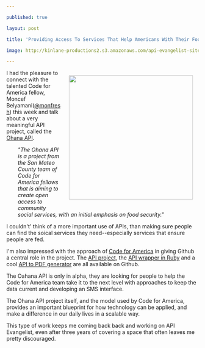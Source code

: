 ---
published: true
layout: post
title: 'Providing Access To Services That Help Americans With Their Food Security Using APIs'
image: http://kinlane-productions2.s3.amazonaws.com/api-evangelist-site/blog/the-ohana-api.png
---

<p><img style="padding: 15px;" src="https://s3.amazonaws.com/kinlane-productions2/code-for-america/the-ohana-api.png" alt="" width="325" align="right" />
<p>I had the pleasure to connect with the talented Code for America fellow, Moncef Belyamani(<a href="https://twitter.com/monfresh">@monfresh</a>)&nbsp;this week and talk about a very meaningful API project, called the <a title="The Ohana API" href="http://ohanapi.org/">Ohana API</a>.
<p style="padding-left: 30px;"><em>"The Ohana API is a project from the San Mateo County team of Code for America fellows that is aiming to create open access to community social services, with an initial emphasis on food security."</em>
<p>I couldn't' think of a more important use of APIs, than making sure people can find the soical services they need--especially services that ensure people are fed.
<p>I'm also impressed with the approach of <a href="http://www.codeforamerica.org/&lrm;">Code for America</a> in giving Github a central role in the project. The <a href="https://github.com/codeforamerica/ohana-api/">API project</a>, the <a href="https://github.com/codeforamerica/ohanakapa-ruby/">API wrapper in Ruby</a> and a cool <a href="https://github.com/codeforamerica/ohana-pdf/">API to PDF generator</a> are all available on Github.
<p>The Oahana API is only in alpha, they are looking for people to help the Code for America team take it to the next level with approaches to keep the data current and developing an SMS interface.
<p>The Ohana API project itself, and the model used by Code for America, provides an important blueprint for how technology can be applied, and make a difference in our daily lives in a scalable way.
<p>This type of work keeps me coming back back and working on API Evangelist, even after three years of covering a space that often leaves me pretty discouraged.

